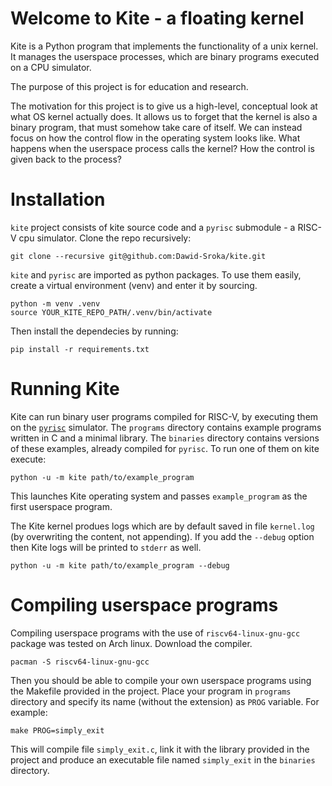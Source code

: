 # Welcome to Kite - a floating kernel

Kite is a Python program that implements the functionality of a unix kernel. It manages the userspace processes, which are binary programs executed on a CPU simulator.

The purpose of this project is for education and research.

The motivation for this project is to give us a high-level, conceptual look at what OS kernel actually does. It allows us to forget that the kernel is also a binary program, that must somehow take care of itself. We can instead focus on how the control flow in the operating system looks like. What happens when the userspace process calls the kernel? How the control is given back to the process?

# Installation

`kite` project consists of kite source code and a `pyrisc` submodule - a RISC-V cpu simulator. Clone the repo recursively:
```
git clone --recursive git@github.com:Dawid-Sroka/kite.git
```
`kite` and `pyrisc` are imported as python packages. To use them easily, create a virtual environment (venv) and enter it by sourcing.
```
python -m venv .venv
source YOUR_KITE_REPO_PATH/.venv/bin/activate
```
Then install the dependecies by running:
```
pip install -r requirements.txt
```

# Running Kite

Kite can run binary user programs compiled for RISC-V, by executing them on the [`pyrisc`](https://github.com/snu-csl/pyrisc) simulator. The `programs` directory contains example programs written in C and a minimal library. The `binaries` directory contains versions of these examples, already compiled for `pyrisc`. To run one of them on kite execute:

```
python -u -m kite path/to/example_program
```
This launches Kite operating system and passes `example_program` as the first userspace program.

The Kite kernel produes logs which are by default saved in file `kernel.log` (by overwriting the content, not appending). If you add the `--debug` option then Kite logs will be printed to `stderr` as well.
```
python -u -m kite path/to/example_program --debug
```

# Compiling userspace programs

Compiling userspace programs with the use of `riscv64-linux-gnu-gcc` package was tested on Arch linux. Download the compiler.
```
pacman -S riscv64-linux-gnu-gcc
```
Then you should be able to compile your own userspace programs using the Makefile provided in the project. Place your program in `programs` directory and specify its name (without the extension) as `PROG` variable. For example:
```
make PROG=simply_exit
```
This will compile file `simply_exit.c`, link it with the library provided in the project and produce an executable file named `simply_exit` in the `binaries` directory.

